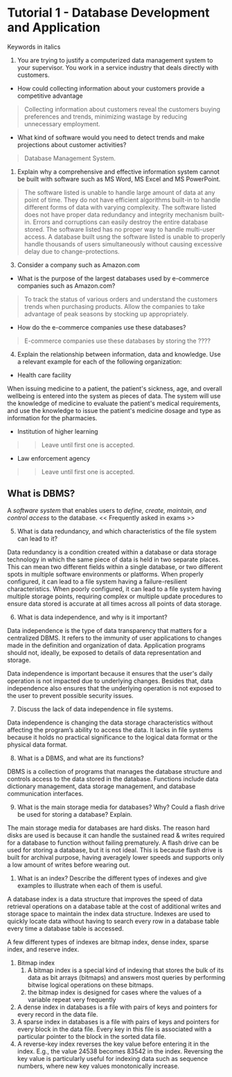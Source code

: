 #  Tutorial 1 - Database Development and Application

Keywords in italics

1. You are trying to justify a computerized data management system to your supervisor. You work in a service industry that deals directly with customers.

- How could collecting information about your customers provide a competitive advantage

> Collecting information about customers reveal the customers buying preferences and trends, minimizing wastage by reducing unnecessary employment.

- What kind of software would you need to detect trends and make projections about customer activities?

> Database Management System.

1. Explain why a comprehensive and effective information system cannot be built with software such as MS Word, MS Excel and MS PowerPoint.

> The software listed is unable to handle large amount of data at any point of time. They do not have efficient algorithms built-in to handle different forms of data with varying complexity.
> The software listed does not have proper data redundancy and integrity mechanism built-in. Errors and corruptions can easily destroy the entire database stored.
> The software listed has no proper way to handle multi-user access. A database built usng the software listed is unable to properly handle thousands of users simultaneously without causing excessive delay due to change-protections.

3. Consider a company such as Amazon.com

- What is the purpose of the largest databases used by e-commerce companies such as Amazon.com?

> To track the status of various orders and understand the customers trends when purchasing products. Allow the companies to take advantage of peak seasons by stocking up appropriately.

- How do the e-commerce companies use these databases?

> E-commerce companies use these databases by storing the ????

4. Explain the relationship between information, data and knowledge. Use a relevant example for each of the following organization:

- Health care facility

When issuing medicine to a patient, the patient's sickness, age, and overall wellbeing is entered into the system as pieces of data. The system will use the knowledge of medicine to evaluate the patient's medical requirements, and use the knowledge to issue the patient's medicine dosage and type as information for the pharmacies.

- Institution of higher learning

>> Leave until first one is accepted.

- Law enforcement agency

>> Leave until first one is accepted.

## What is DBMS?

A *software system* that enables users to *define, create, maintain, and control access* to the database. << Frequently asked in exams >>

5. What is data redundancy, and which characteristics of the file system can lead to it?

Data redundancy is a condition created within a database or data storage technology in which the same piece of data is held in two separate places. This can mean two different fields within a single database, or two different spots in multiple software environments or platforms. When properly configured, it can lead to a file system having a failure-resilient characteristics. When poorly configured, it can lead to a file system having multiple storage points, requiring complex or multiple update procedures to ensure data stored is accurate at all times across all points of data storage.

6. What is data independence, and why is it important?

Data independence is the type of data transparency that matters for a centralized DBMS. It refers to the immunity of user applications to changes made in the definition and organization of data. Application programs should not, ideally, be exposed to details of data representation and storage. 

Data independence is important because it ensures that the user's daily operation is not impacted due to underlying changes. Besides that, data independence also ensures that the underlying operation is not exposed to the user to prevent possible security issues.

7. Discuss the lack of data independence in file systems.

Data independence is changing the data storage characteristics without affecting the program’s ability to access the data. It lacks in file systems because it holds no practical significance to the logical data format or the physical data format.

8. What is a DBMS, and what are its functions?

DBMS is a collection of programs that manages the database structure and controls access to the data stored in the database. Functions include data dictionary management, data storage management, and database communication interfaces. 

9. What is the main storage media for databases? Why? Could a flash drive be used for storing a database? Explain.

The main storage media for databases are hard disks. The reason hard disks are used is because it can handle the sustained read & writes required for a database to function without failing prematurely. A flash drive can be used for storing a database, but it is not ideal. This is because flash drive is built for archival purpose, having averagely lower speeds and supports only a low amount of writes before wearing out.

1.  What is an index? Describe the different types of indexes and give examples to illustrate when each of them is useful.

A database index is a data structure that improves the speed of data retrieval operations on a database table at the cost of additional writes and storage space to maintain the index data structure. Indexes are used to quickly locate data without having to search every row in a database table every time a database table is accessed.

A few different types of indexes are bitmap index, dense index, sparse index, and reserve index.

1. Bitmap index
   1. A bitmap index is a special kind of indexing that stores the bulk of its data as bit arrays (bitmaps) and answers most queries by performing bitwise logical operations on these bitmaps.
   2.  the bitmap index is designed for cases where the values of a variable repeat very frequently
2. A dense index in databases is a file with pairs of keys and pointers for every record in the data file.
3. A sparse index in databases is a file with pairs of keys and pointers for every block in the data file. Every key in this file is associated with a particular pointer to the block in the sorted data file.
4. A reverse-key index reverses the key value before entering it in the index. E.g., the value 24538 becomes 83542 in the index. Reversing the key value is particularly useful for indexing data such as sequence numbers, where new key values monotonically increase.